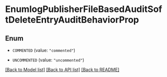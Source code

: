 # EnumlogPublisherFileBasedAuditSoftDeleteEntryAuditBehaviorProp

## Enum


* `COMMENTED` (value: `"commented"`)

* `UNCOMMENTED` (value: `"uncommented"`)


[[Back to Model list]](../README.md#documentation-for-models) [[Back to API list]](../README.md#documentation-for-api-endpoints) [[Back to README]](../README.md)


